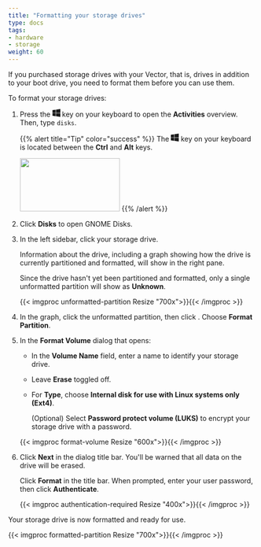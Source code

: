 ```yaml
---
title: "Formatting your storage drives"
type: docs
tags:
- hardware
- storage
weight: 60
---
```


If you purchased storage drives with your Vector, that is, drives in addition
to your boot drive, you need to format them before you can use them.

To format your storage drives:

1. Press the
   <svg xmlns="http://www.w3.org/2000/svg" width="16" height="16" fill="currentColor" class="bi bi-windows" viewBox="0 0 16 16">
     <path d="M6.555 1.375 0 2.237v5.45h6.555V1.375zM0 13.795l6.555.933V8.313H0v5.482zm7.278-5.4.026 6.378L16 16V8.395H7.278zM16 0 7.33 1.244v6.414H16V0z"/>
   </svg> key on your keyboard to open the **Activities** overview. Then, type `disks`.

   {{% alert title="Tip" color="success" %}}
   The
   <svg xmlns="http://www.w3.org/2000/svg" width="16" height="16" fill="currentColor" class="bi bi-windows" viewBox="0 0 16 16">
     <path d="M6.555 1.375 0 2.237v5.45h6.555V1.375zM0 13.795l6.555.933V8.313H0v5.482zm7.278-5.4.026 6.378L16 16V8.395H7.278zM16 0 7.33 1.244v6.414H16V0z"/>
   </svg> key on your keyboard is located between the **Ctrl** and **Alt** keys.

   <img src="/lib/images/super-key.svg" width="203" height="108" alt="">
   {{% /alert %}}

1. Click **Disks** to open GNOME Disks.

1. In the left sidebar, click your storage drive.

   Information about the drive, including a graph showing how the drive is
   currently partitioned and formatted, will show in the right pane.

   Since the drive hasn't yet been partitioned and formatted, only a single
   unformatted partition will show as **Unknown**.

   {{< imgproc unformatted-partition Resize "700x">}}{{< /imgproc >}}

1. In the graph, click the unformatted partition, then click
   <img src="/lib/images/settings-symbolic.svg" alt="">. Choose **Format
   Partition**.

1. In the **Format Volume** dialog that opens:

   - In the **Volume Name** field, enter a name to identify your storage
     drive.

   - Leave **Erase** toggled off.

   - For **Type**, choose **Internal disk for use with Linux systems only
     (Ext4)**.

     (Optional) Select **Password protect volume (LUKS)** to encrypt your
     storage drive with a password.

   {{< imgproc format-volume Resize "600x">}}{{< /imgproc >}}

1. Click **Next** in the dialog title bar. You'll be warned that all data on
   the drive will be erased.

   Click **Format** in the title bar. When prompted, enter your user password,
   then click **Authenticate**.

   {{< imgproc authentication-required Resize "400x">}}{{< /imgproc >}}

Your storage drive is now formatted and ready for use.

{{< imgproc formatted-partition Resize "700x">}}{{< /imgproc >}}
